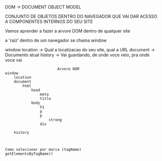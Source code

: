 DOM -> DOCUMENT OBJECT MODEL

CONJUNTO DE OBJETOS DENTRO DO NAVEGADOR QUE VAI DAR ACESSO  A COMPONENTES INTERNOS DO SEU SITE


Vamos aprender a fazer a arvore DOM dentro de qualquer site

a 'raiz' dentro de um navegador se chama window

window
    location -> Qual a localizacao do seu site, qual a URL
    document -> Documento atual
    history -> Vai guardando, de onde voce veio, pra onde voce vai



                            Arvore DOM
    window
        location
        document
            html
                head
                    meta
                    title
                body
                    h1
                    p
                    p
                        strong
                    div

        history



    Como selecionar por marca (tagName)
    getElementsByTagName()




    